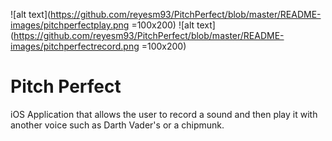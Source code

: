 ![alt text](https://github.com/reyesm93/PitchPerfect/blob/master/README-images/pitchperfectplay.png =100x200)
![alt text](https://github.com/reyesm93/PitchPerfect/blob/master/README-images/pitchperfectrecord.png =100x200)
# Pitch Perfect 

iOS Application that allows the user to record a sound and then play it with another voice such as Darth Vader's or a chipmunk. 
